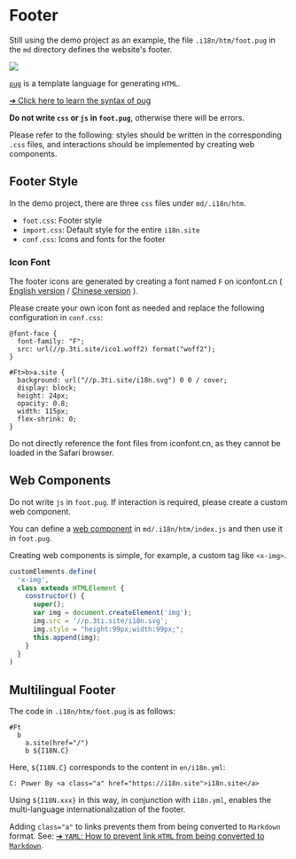 # Footer

Still using the demo project as an example, the file `.i18n/htm/foot.pug` in the `md` directory defines the website's footer.

![](https://p.3ti.site/1721286077.avif)

[`pug`](https://pugjs.org) is a template language for generating `HTML`.

[➔ Click here to learn the syntax of pug](https://pugjs.org)

**Do not write `css` or `js` in `foot.pug`**, otherwise there will be errors.

Please refer to the following: styles should be written in the corresponding `.css` files, and interactions should be implemented by creating web components.

## Footer Style

In the demo project, there are three `css` files under `md/.i18n/htm`.

* `foot.css`: Footer style
* `import.css`: Default style for the entire `i18n.site`
* `conf.css`: Icons and fonts for the footer

### Icon Font

The footer icons are generated by creating a font named `F` on iconfont.cn ( [English version](https://www.iconfont.cn/?lang=en-us) / [Chinese version](https://www.iconfont.cn/?lang=zh) ).

Please create your own icon font as needed and replace the following configuration in `conf.css`:

```
@font-face {
  font-family: "F";
  src: url(//p.3ti.site/ico1.woff2) format("woff2");
}

#Ft>b>a.site {
  background: url("//p.3ti.site/i18n.svg") 0 0 / cover;
  display: block;
  height: 24px;
  opacity: 0.8;
  width: 115px;
  flex-shrink: 0;
}
```

Do not directly reference the font files from iconfont.cn, as they cannot be loaded in the Safari browser.

## Web Components

Do not write `js` in `foot.pug`. If interaction is required, please create a custom web component.

You can define a [web component](https://www.freecodecamp.org/news/build-your-first-web-component/) in `md/.i18n/htm/index.js` and then use it in `foot.pug`.

Creating web components is simple, for example, a custom tag like `<x-img>`.

```js
customElements.define(
  'x-img',
  class extends HTMLElement {
    constructor() {
      super();
      var img = document.createElement('img');
      img.src = '//p.3ti.site/i18n.svg';
      img.style = "height:99px;width:99px;";
      this.append(img);
    }
  }
)
```

## Multilingual Footer

The code in `.i18n/htm/foot.pug` is as follows:

```
#Ft
  b
    a.site(href="/")
    b ${I18N.C}
```

Here, `${I18N.C}` corresponds to the content in `en/i18n.yml`:

```
C: Power By <a class="a" href="https://i18n.site">i18n.site</a>
```

Using `${I18N.xxx}` in this way, in conjunction with `i18n.yml`, enables the multi-language internationalization of the footer.

Adding `class="a"` to links prevents them from being converted to `Markdown` format. See:
 [➔ `YAML`: How to prevent link `HTML` from being converted to `Markdown`](/i18/qa#H2).